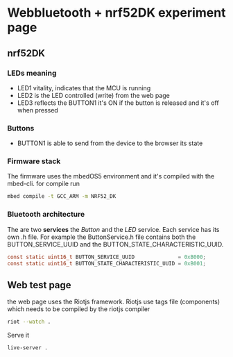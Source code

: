 # Webbluetooth + nrf52DK experiment page

## nrf52DK

### LEDs meaning

 - LED1 vitality, indicates that the MCU is running
 - LED2 is the LED controlled (write) from the web page
 - LED3 reflects the BUTTON1 it's ON if the button is released and it's off when pressed

### Buttons

 - BUTTON1 is able to send from the device to the browser its state

### Firmware stack

The firmware uses the mbedOS5 environment and it's compiled with the mbed-cli.
for compile run

```Bash
mbed compile -t GCC_ARM -m NRF52_DK
```

### Bluetooth architecture

The are two **services** the *Button* and the *LED* service. Each service has its own .h file. For example the ButtonService.h file contains both the BUTTON_SERVICE_UUID and the BUTTON_STATE_CHARACTERISTIC_UUID.

```C
const static uint16_t BUTTON_SERVICE_UUID              = 0xB000;
const static uint16_t BUTTON_STATE_CHARACTERISTIC_UUID = 0xB001;
```

## Web test page

the web page uses the Riotjs framework. Riotjs use tags file (components) which needs to be compiled by the riotjs compiler

```Bash
riot --watch .
```

Serve it
```Bash
live-server .
```